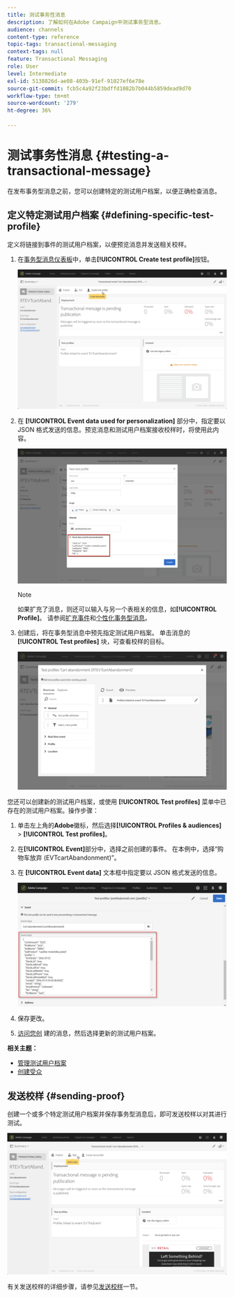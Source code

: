 ```yaml
---
title: 测试事务性消息
description: 了解如何在Adobe Campaign中测试事务型消息。
audience: channels
content-type: reference
topic-tags: transactional-messaging
context-tags: null
feature: Transactional Messaging
role: User
level: Intermediate
exl-id: 5138826d-ae08-403b-91ef-91027ef6e78e
source-git-commit: fcb5c4a92f23bdffd1082b7b044b5859dead9d70
workflow-type: tm+mt
source-wordcount: '279'
ht-degree: 36%

---
```


# 测试事务性消息 {#testing-a-transactional-message}

在发布事务型消息之前，您可以创建特定的测试用户档案，以便正确检查消息。

## 定义特定测试用户档案 {#defining-specific-test-profile}

定义将链接到事件的测试用户档案，以便预览消息并发送相关校样。

1. 在[事务型消息仪表板](../../channels/using/editing-transactional-message.md#accessing-transactional-messages)中，单击&#x200B;**[!UICONTROL Create test profile]**&#x200B;按钮。

   ![](assets/message-center_test-profile.png)

1. 在 **[!UICONTROL Event data used for personalization]** 部分中，指定要以 JSON 格式发送的信息。预览消息和测试用户档案接收校样时，将使用此内容。

   ![](assets/message-center_event-data.png)

   >[!NOTE]
   >
   >如果扩充了消息，则还可以输入与另一个表相关的信息，如&#x200B;**[!UICONTROL Profile]**。 请参阅[扩充事件](../../channels/using/configuring-transactional-event.md#enriching-the-transactional-message-content)和[个性化事务型消息](../../channels/using/editing-transactional-message.md#personalizing-a-transactional-message)。

1. 创建后，将在事务型消息中预先指定测试用户档案。 单击消息的 **[!UICONTROL Test profiles]** 块，可查看校样的目标。

   ![](assets/message-center_5.png)

您还可以创建新的测试用户档案，或使用 **[!UICONTROL Test profiles]** 菜单中已存在的测试用户档案。操作步骤：

1. 单击左上角的&#x200B;**Adobe**&#x200B;徽标，然后选择&#x200B;**[!UICONTROL Profiles & audiences]** > **[!UICONTROL Test profiles]**。
1. 在&#x200B;**[!UICONTROL Event]**&#x200B;部分中，选择之前创建的事件。 在本例中，选择“购物车放弃 (EVTcartAbandonment)”。
1. 在 **[!UICONTROL Event data]** 文本框中指定要以 JSON 格式发送的信息。

   ![](assets/message-center_3.png)

1. 保存更改。
1. [访问您创](../../channels/using/editing-transactional-message.md#accessing-transactional-messages) 建的消息，然后选择更新的测试用户档案。

**相关主题：**

* [管理测试用户档案](../../audiences/using/managing-test-profiles.md)
* [创建受众](../../audiences/using/creating-audiences.md)

## 发送校样 {#sending-proof}

创建一个或多个特定测试用户档案并保存事务型消息后，即可发送校样以对其进行测试。

![](assets/message-center_10.png)

有关发送校样的详细步骤，请参见[发送校样](../../sending/using/sending-proofs.md)一节。
